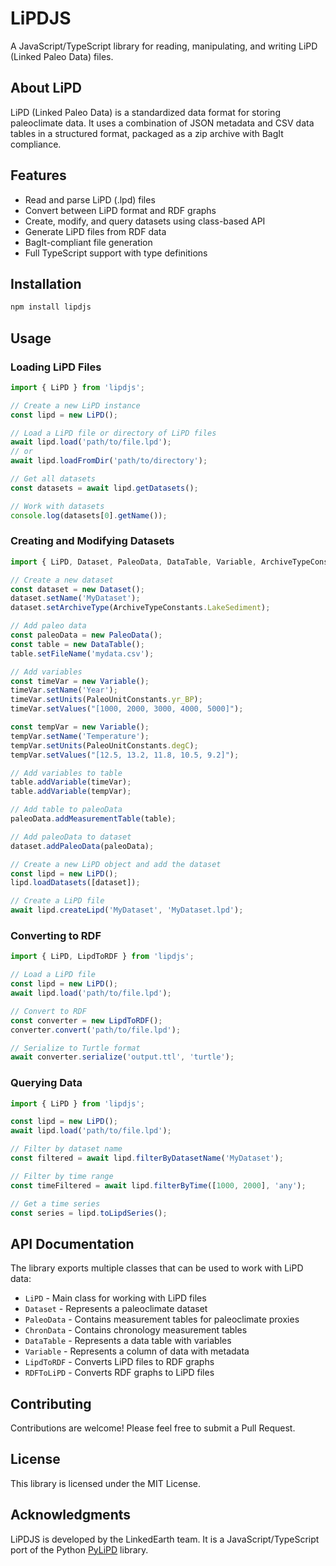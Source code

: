 # LiPDJS

A JavaScript/TypeScript library for reading, manipulating, and writing LiPD (Linked Paleo Data) files.

## About LiPD

LiPD (Linked Paleo Data) is a standardized data format for storing paleoclimate data. It uses a combination of JSON metadata and CSV data tables in a structured format, packaged as a zip archive with BagIt compliance.

## Features

- Read and parse LiPD (.lpd) files
- Convert between LiPD format and RDF graphs
- Create, modify, and query datasets using class-based API
- Generate LiPD files from RDF data
- BagIt-compliant file generation
- Full TypeScript support with type definitions

## Installation

```bash
npm install lipdjs
```

## Usage

### Loading LiPD Files

```typescript
import { LiPD } from 'lipdjs';

// Create a new LiPD instance
const lipd = new LiPD();

// Load a LiPD file or directory of LiPD files
await lipd.load('path/to/file.lpd');
// or
await lipd.loadFromDir('path/to/directory');

// Get all datasets
const datasets = await lipd.getDatasets();

// Work with datasets
console.log(datasets[0].getName());
```

### Creating and Modifying Datasets

```typescript
import { LiPD, Dataset, PaleoData, DataTable, Variable, ArchiveTypeConstants, PaleoUnitConstants } from 'lipdjs';

// Create a new dataset
const dataset = new Dataset();
dataset.setName('MyDataset');
dataset.setArchiveType(ArchiveTypeConstants.LakeSediment);

// Add paleo data
const paleoData = new PaleoData();
const table = new DataTable();
table.setFileName('mydata.csv');

// Add variables
const timeVar = new Variable();
timeVar.setName('Year');
timeVar.setUnits(PaleoUnitConstants.yr_BP);
timeVar.setValues("[1000, 2000, 3000, 4000, 5000]");

const tempVar = new Variable();
tempVar.setName('Temperature');
tempVar.setUnits(PaleoUnitConstants.degC);
tempVar.setValues("[12.5, 13.2, 11.8, 10.5, 9.2]");

// Add variables to table
table.addVariable(timeVar);
table.addVariable(tempVar);

// Add table to paleoData
paleoData.addMeasurementTable(table);

// Add paleoData to dataset
dataset.addPaleoData(paleoData);

// Create a new LiPD object and add the dataset
const lipd = new LiPD();
lipd.loadDatasets([dataset]);

// Create a LiPD file
await lipd.createLipd('MyDataset', 'MyDataset.lpd');
```

### Converting to RDF

```typescript
import { LiPD, LipdToRDF } from 'lipdjs';

// Load a LiPD file
const lipd = new LiPD();
await lipd.load('path/to/file.lpd');

// Convert to RDF
const converter = new LipdToRDF();
converter.convert('path/to/file.lpd');

// Serialize to Turtle format
await converter.serialize('output.ttl', 'turtle');
```

### Querying Data

```typescript
import { LiPD } from 'lipdjs';

const lipd = new LiPD();
await lipd.load('path/to/file.lpd');

// Filter by dataset name
const filtered = await lipd.filterByDatasetName('MyDataset');

// Filter by time range
const timeFiltered = await lipd.filterByTime([1000, 2000], 'any');

// Get a time series
const series = lipd.toLipdSeries();
```

## API Documentation

The library exports multiple classes that can be used to work with LiPD data:

- `LiPD` - Main class for working with LiPD files
- `Dataset` - Represents a paleoclimate dataset
- `PaleoData` - Contains measurement tables for paleoclimate proxies
- `ChronData` - Contains chronology measurement tables
- `DataTable` - Represents a data table with variables
- `Variable` - Represents a column of data with metadata
- `LipdToRDF` - Converts LiPD files to RDF graphs
- `RDFToLiPD` - Converts RDF graphs to LiPD files

## Contributing

Contributions are welcome! Please feel free to submit a Pull Request.

## License

This library is licensed under the MIT License.

## Acknowledgments

LiPDJS is developed by the LinkedEarth team. It is a JavaScript/TypeScript port of the Python [PyLiPD](https://github.com/nickmckay/LiPD-utilities) library. 